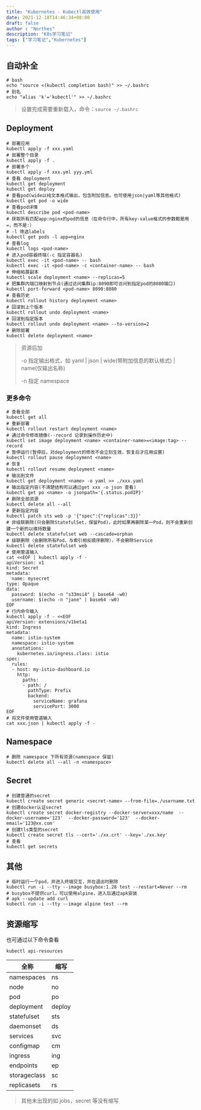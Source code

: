 ```yaml
---
title: "Kubernetes - Kubectl高效使用"
date: 2021-12-18T14:46:34+08:00
draft: false
author : "Northes"
description: "K8s学习笔记"
tags: ["学习笔记","Kubernetes"]
---
```


## 自动补全
```shell
# bash
echo "source <(kubectl completion bash)" >> ~/.bashrc
# 别名
echo "alias 'k'='kubectl'" >> ~/.bashrc
```
> 设置完成需要重新载入，命令：`source ~/.bashrc`

## Deployment
```shell
# 部署应用
kubectl apply -f xxx.yaml
# 部署整个目录
kubectl apply -f .
# 部署多个
kubectl apply -f xxx.yml yyy.yml
# 查看 deployment
kubectl get deployment
kubectl get deploy
# 查看pod(wide以纯文本格式输出，包含附加信息。也可使用json|yaml等其他格式)
kubectl get pod -o wide
# 查看pod详情
kubectl describe pod <pod-name>
# 获取所有匹配app:nginx的pod的信息（在命令行中，所有key-value格式的参数都是用=，而不是:）
# -l 筛选labels
kubectl get pods -l app=nginx
# 查看log
kubectl logs <pod-name>
# 进入pod容器终端(-c 指定容器名)
kubectl exec -it <pod-name> -- bash
kubectl exec -it <pod-name> -c <container-name> -- bash
# 伸缩拓展副本
kubectl scale deployment <name> --replicas=5
# 把集群内端口映射到节点(通过访问集群ip:8090即可访问到指定pod的8080端口)
kubectl port-forward <pod-name> 8090:8080
# 查看历史
kubectl rollout history deployment <name>
# 回滚到上个版本
kubectl rollout undo deployment <name>
# 回滚到指定版本
kubectl rollout undo deployment <name> --to-version=2
# 删除部署
kubectl delete deployment <name>
```
> 资源后加 
> 
> -o 指定输出格式，如 yaml | json | wide(带附加信息的默认格式) | name(仅输出名称)
> 
> -n 指定 namespace

### 更多命令
```shell
# 查看全部
kubectl get all
# 重新部署
kubectl rollout restart deployment <name>
# 通过命令修改镜像(--record 记录到操作历史中)
kubectl set image deployment <name> <container-name>=<image:tag> --record
# 暂停运行(暂停后，对deployment的修改不会立刻生效，恢复后才应用设置)
kubectl rollout pause deployment <name>
# 恢复
kubectl rollout resume deployment <name>
# 输出到文件
kubectl get deployment <name> -o yaml >> ./xxx.yaml
# 输出指定内容(不清楚结构可以通过get xxx -o json 查看)
kubectl get po <name> -o jsonpath='{.status.podIP}'
# 删除全部资源
kubectl delete all --all
# 更新指定内容
kubectl patch sts web -p '{"spec":{"replicas":3}}'
# 非级联删除(只会删除StatefulSet，保留Pod)，此时如果再删除某一Pod，则不会重新创建一个新的以维持数量
kubectl delete statefulset web --cascade=orphan
# 级联删除（会删除所有Pod，与索引相反顺序删除），不会删除Service
kubectl delete statefulset web
# 使用管道输入
cat <<EOF | kubectl apply -f -
apiVersion: v1
kind: Secret
metadata:
  name: mysecret
type: Opaque
data:
  password: $(echo -n "s33msi4" | base64 -w0)
  username: $(echo -n "jane" | base64 -w0)
EOF
# 行内命令输入
kubectl apply -f - <<EOF
apiVersion: extensions/v1beta1
kind: Ingress
metadata:
  name: istio-system
  namespace: istio-system
  annotations:
    kubernetes.io/ingress.class: istio
spec:
  rules:
  - host: my-istio-dashboard.io
    http:
      paths:
      - path: /
        pathType: Prefix
        backend:
          serviceName: grafana
          servicePort: 3000
EOF
# 将文件使用管道输入
cat xxx.json | kubectl apply -f -
```

## Namespace
```shell
# 删除 namespace 下所有资源(namespace 保留)
kubectl delete all --all -n <namespace>
```

## Secret
```shell
# 创建普通的secret
kubectl create secret generic <secret-name> --from-file=./username.txt
# 创建docker认证secret
kubectl create secret docker-registry --docker-server=xxx/name  --docker-username='123'  --docker-password='123'  --docker-email='123@xx.com'
# 创建tls类型的secret
kubectl create secret tls --cert='./xx.crt' --key='./xx.key'
# 查看
kubectl get secrets
```


## 其他
```shell
# 临时运行一个pod，并进入终端交互，并在退出时删除
kubectl run -i --tty --image busybox:1.28 test --restart=Never --rm
# busybox不提供curl，可以使用alpine，进入后通过apk安装
# apk --update add curl
kubectl run -i --tty --image alpine test --rm
```

## 资源缩写
也可通过以下命令查看
```shell
kubectl api-resources
```
| 全称           | 缩写     |
|--------------|--------|
| namespaces   | ns     |
| node         | no     |
| pod          | po     |
| deployment   | deploy |
| statefulset  | sts    |
| daemonset    | ds     |
| services     | svc    |
| configmap    | cm     |
| ingress      | ing    |
| endpoints    | ep     |
| storageclass | sc     |
| replicasets  | rs     |

> 其他未出现的如 jobs，secret 等没有缩写
